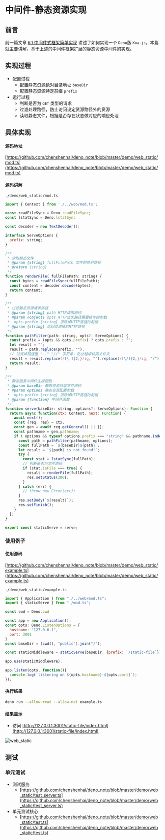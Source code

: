 # 中间件-静态资源实现

## 前言

前一篇文章 [6.1 中间件式框架简单实现](https://github.com/chenshenhai/deno_note/blob/master/note/chapter_06/01.md) 讲述了如何实现一个  `Deno`版 `Koa.js`。本篇就主要讲解，基于上述的中间件框架扩展的静态资源中间件的实现。

## 实现过程

- 配置过程
  - 配置静态资源绝对目录地址 `baseDir`
  - 配置静态资源特定前缀 `prefix`
- 运行过程
  - 判断是否为 `GET` 类型的请求
  - 过滤处理路径，防止访问设定资源路径外的资源
  - 读取静态文件，根据是否存在状态做对应的响应处理

## 具体实现

#### 源码地址

[https://github.com/chenshenhai/deno_note/blob/master/demo/web_static/mod.ts](https://github.com/chenshenhai/deno_note/blob/master/demo/web_static/mod.ts)

#### 源码讲解

`./demo/web_static/mod.ts`

```js
import { Context } from './../web/mod.ts';

const readFileSync = Deno.readFileSync;
const lstatSync = Deno.lstatSync

const decoder = new TextDecoder();

interface ServeOptions {
  prefix: string;
}

/**
 * 读取静态文件
 * @param {string} fullFilePath 文件的绝对路径
 * @return {string}
 */
function renderFile( fullFilePath: string) {
  const bytes = readFileSync(fullFilePath);
  const content = decoder.decode(bytes);
  return content;
}

/**
 * 过滤静态资源请求路径
 * @param {string} path HTTP请求路径
 * @param {object} opts HTTP请求路径需要操作的参数
 *  opts.prefix {string} 清除掉HTTP路径的前缀
 * @param {string} 返回过滤掉的HTTP路径
 */
function pathFilter(path: string, opts?: ServeOptions) {
  const prefix = (opts && opts.prefix) ? opts.prefix : "";
  let result = "";
  result = path.replace(prefix, "");
  // 过滤掉路径里 ".." "//" 字符串，防止越级访问文件夹
  result = result.replace(/[\.]{2,}/ig, "").replace(/[\/]{2,}/ig, "/");
  return result;
}

/**
 * 静态服务中间件生成函数
 * @param baseDir 静态资源目录文件路径
 * @param options 静态资源配置参数
 *  opts.prefix {string} 清除掉HTTP路径的前缀
 * @param {function} 中间件函数
 */
function serve(baseDir: string, options?: ServeOptions): Function {
  return async function(ctx: Context, next: Function) {
    await next();
    const {req, res} = ctx;
    const gen = await req.getGeneral() || {};
    const pathname = gen.pathname;
    if ( options && typeof options.prefix === "string" && pathname.indexOf(options.prefix) === 0 ) {
      const path = pathFilter(pathname, options);
      const fullPath = `${baseDir}${path}`;
      let result = `${path} is not found!`;
      try {
        const stat = lstatSync(fullPath);
        // 判断是否为文件路径
        if (stat.isFile === true) {
          result = renderFile(fullPath);
          res.setStatus(200);
        }
      } catch (err) {
        // throw new Error(err);
      }
      res.setBody(`${result}`);
      res.setFinish();
    }
  };
}

export const staticServe = serve;

```

### 使用例子

#### 使用源码

[https://github.com/chenshenhai/deno_note/blob/master/demo/web_static/example.ts](https://github.com/chenshenhai/deno_note/blob/master/demo/web_static/example.ts)

`./demo/web_static/example.ts`

```js
import { Application } from "./../web/mod.ts";
import { staticServe } from "./mod.ts";

const cwd = Deno.cwd

const app = new Application();
const opts: Deno.ListenOptions = {
  hostname: "127.0.0.1",
  port: 3001
}
const baseDir = [cwd(), "public"].join("/");

const staticMiddleware = staticServe(baseDir, {prefix: `/static-file`});

app.use(staticMiddleware);

app.listen(opts, function(){
  console.log(`listening on ${opts.hostname}:${opts.port}`);
});
```

#### 执行结果

```sh
deno run --allow-read --allow-net example.ts 
```

#### 结果显示

- 访问 [http://127.0.0.1:3001/static-file/index.html](http://127.0.0.1:3001/static-file/index.html)

![web_static](https://user-images.githubusercontent.com/8216630/53965401-24022e80-412c-11e9-9d87-2a4b9a2de725.jpg)


## 测试

### 单元测试

- 测试服务
  - [https://github.com/chenshenhai/deno_note/blob/master/demo/web_static/test_server.ts](https://github.com/chenshenhai/deno_note/blob/master/demo/web_static/test_server.ts)
- 单元测试核心
  - [https://github.com/chenshenhai/deno_note/blob/master/demo/web_static/test.ts](https://github.com/chenshenhai/deno_note/blob/master/demo/web_static/test.ts)

